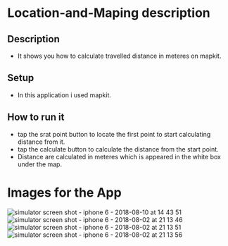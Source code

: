 # Location-and-Maping description

## Description
- It shows you how to calculate travelled distance in meteres on mapkit.

## Setup
- In this application i used mapkit.

## How to run it

- tap the srat point button to locate the first point to start calculating distance from it.
- tap the calculate button to calculate the distance from the start point.
- Distance are calculated in meteres which is appeared in the white box under the map.

# Images for the App

![simulator screen shot - iphone 6 - 2018-08-10 at 14 43 51](https://user-images.githubusercontent.com/35192412/43958484-ea36a552-9cab-11e8-8792-aaf8f55805ca.png)    ![simulator screen shot - iphone 6 - 2018-08-02 at 21 13 46](https://user-images.githubusercontent.com/35192412/43958193-d6c61648-9caa-11e8-89c0-a1126f01c38d.png)
![simulator screen shot - iphone 6 - 2018-08-02 at 21 13 51](https://user-images.githubusercontent.com/35192412/43958203-dcc4a10e-9caa-11e8-9bb9-e08d8ee356e3.png)    ![simulator screen shot - iphone 6 - 2018-08-02 at 21 13 56](https://user-images.githubusercontent.com/35192412/43958207-df2bc60c-9caa-11e8-923d-f88c44cde079.png)
